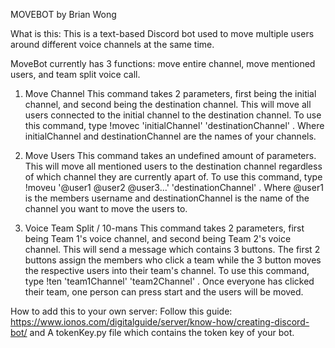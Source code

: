 MOVEBOT
by Brian Wong

What is this:
This is a text-based Discord bot used to move multiple users around different voice channels at the same time.

MoveBot currently has 3 functions: move entire channel, move mentioned users, and team split voice call.

1. Move Channel
This command takes 2 parameters, first being the initial channel, and second being the destination channel. This will move all users connected to the initial channel to the destination channel.
To use this command, type !movec 'initialChannel' 'destinationChannel' . Where initialChannel and destinationChannel are the names of your channels.

2. Move Users
This command takes an undefined amount of parameters. This will move all mentioned users to the destination channel regardless of which channel they are currently apart of.
To use this command, type !moveu '@user1 @user2 @user3...' 'destinationChannel' . Where @user1 is the members username and destinationChannel is the name of the channel you want to move the users to.

3. Voice Team Split / 10-mans
This command takes 2 parameters, first being Team 1's voice channel, and second being Team 2's voice channel.
This will send a message which contains 3 buttons. The first 2 buttons assign the members who click a team while the 3 button moves the respective users into their team's channel.
To use this command, type !ten 'team1Channel' 'team2Channel' . Once everyone has clicked their team, one person can press start and the users will be moved.


How to add this to your own server:
Follow this guide: https://www.ionos.com/digitalguide/server/know-how/creating-discord-bot/
and
A tokenKey.py file which contains the token key of your bot.